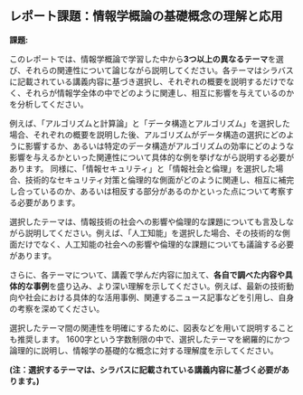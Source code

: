 ## レポート課題：情報学概論の基礎概念の理解と応用

**課題:**

このレポートでは、情報学概論で学習した中から**3つ以上の異なるテーマ**を選び、それらの関連性について論じながら説明してください。各テーマはシラバスに記載されている講義内容に基づき選択し、それぞれの概要を説明するだけでなく、それらが情報学全体の中でどのように関連し、相互に影響を与えているのかを分析してください。

例えば、「アルゴリズムと計算論」と「データ構造とアルゴリズム」を選択した場合、それぞれの概要を説明した後、アルゴリズムがデータ構造の選択にどのように影響するか、あるいは特定のデータ構造がアルゴリズムの効率にどのような影響を与えるかといった関連性について具体的な例を挙げながら説明する必要があります。  同様に、「情報セキュリティ」と「情報社会と倫理」を選択した場合、技術的なセキュリティ対策と倫理的な側面がどのように関連し、相互に補完し合っているのか、あるいは相反する部分があるのかといった点について考察する必要があります。

選択したテーマは、情報技術の社会への影響や倫理的な課題についても言及しながら説明してください。例えば、「人工知能」を選択した場合、その技術的な側面だけでなく、人工知能の社会への影響や倫理的な課題についても議論する必要があります。

さらに、各テーマについて、講義で学んだ内容に加えて、**各自で調べた内容や具体的な事例**を盛り込み、より深い理解を示してください。例えば、最新の技術動向や社会における具体的な活用事例、関連するニュース記事などを引用し、自身の考察を深めてください。

選択したテーマ間の関連性を明確にするために、図表などを用いて説明することも推奨します。  1600字という字数制限の中で、選択したテーマを網羅的にかつ論理的に説明し、情報学の基礎的な概念に対する理解度を示してください。


**(注：選択するテーマは、シラバスに記載されている講義内容に基づく必要があります。)**
